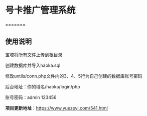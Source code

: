 # 号卡推广管理系统

=======
## 使用说明

宝塔将所有文件上传到根目录

创建数据库并导入haoka.sql

修改untils/conn.php文件内的3、4、5行为自己创建的数据库账号密码

后台地址：你的域名/haoka/login/php 

账号密码：admin 123456

**项目更新地址**：https://www.yuezeyi.com/541.html

